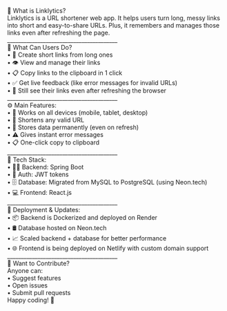 🧩 What is Linklytics?<br>
Linklytics is a URL shortener web app. It helps users turn long, messy links into short and easy-to-share URLs. Plus, it remembers and manages those links even after refreshing the page.<br>
________________________________________<br>
📃 What Can Users Do?<br>
•	🔗 Create short links from long ones<br>
•	👁️ View and manage their links<br>
•	📋 Copy links to the clipboard in 1 click<br>
•	✅ Get live feedback (like error messages for invalid URLs)<br>
•	🔄 Still see their links even after refreshing the browser<br>
________________________________________<br>
⚙️ Main Features:<br>
•	📱 Works on all devices (mobile, tablet, desktop)<br>
•	🔗 Shortens any valid URL<br>
•	💾 Stores data permanently (even on refresh)<br>
•	⚠️ Gives instant error messages<br>
•	📋 One-click copy to clipboard<br>
________________________________________<br>
🧪 Tech Stack:<br>
•	👨‍💻 Backend: Spring Boot<br>
•	🔐 Auth: JWT tokens<br>
•	🗄️ Database: Migrated from MySQL to PostgreSQL (using Neon.tech)<br>
•	💻 Frontend: React.js<br>
________________________________________<br>
🚀 Deployment & Updates:<br>
•	📦 Backend is Dockerized and deployed on Render<br>
•	🛢️ Database hosted on Neon.tech<br>
•	📈 Scaled backend + database for better performance<br>
•	🌐 Frontend is being deployed on Netlify with custom domain support<br>
________________________________________<br>
🤝 Want to Contribute?<br>
Anyone can:<br>
•	Suggest features<br>
•	Open issues<br>
•	Submit pull requests<br>
Happy coding! 🎉

